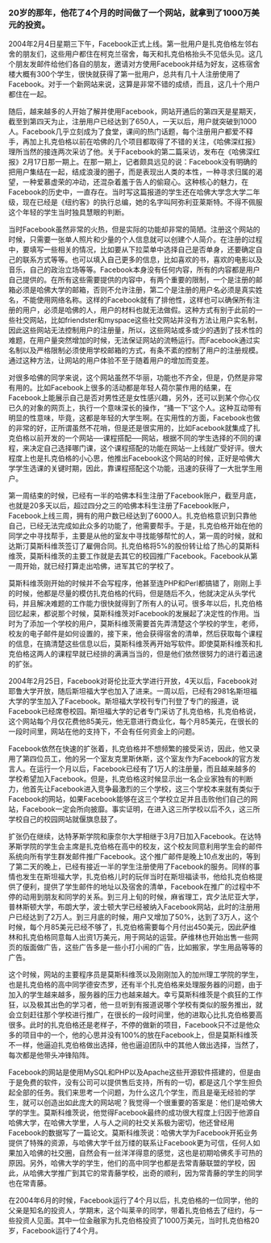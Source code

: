 ### 20岁的那年，他花了4个月的时间做了一个网站，就拿到了1000万美元的投资。

2004年2月4日星期三下午，Facebook正式上线。第一批用户是扎克伯格左邻右舍的朋友们，这些用户都住在柯克兰宿舍，每天和扎克伯格抬头不见低头见。这几个朋友发邮件给他们各自的朋友，邀请对方使用Facebook并结为好友，这栋宿舍楼大概有300个学生，很快就获得了第一批用户，总共有几十人注册使用了Facebook。对于一个新网站来说，这算是非常不错的成绩，而且，这几十个用户都住在一起。

随后，越来越多的人开始了解并使用Facebook，网站开通后的第四天是星期天，截至到第四天为止，注册用户已经达到了650人，一天以后，用户就突破到1000人。Facebook几乎立刻成为了食堂，课间的热门话题，每个注册用户都爱不释手，再加上扎克伯格以前在哈佛的几个项目都取得了不错的关注，《哈佛深红报》理所当然的接连两次采访了他。关于Facebook的第二篇采访，发布在《哈佛深红报》2月17日那一期上。在那一期上，记者颇具远见的说：Facebook没有明确的把用户集结在一起，结成浪漫的圈子，而是表现出人类的本性，一种寻求归属的渴望，一种爱慕虚荣的冲动，还混杂着羞于告人的偷窥心。这种核心的魅力，在Facebook的历史中，一直存在。当时写这篇报道的学生还在哈佛大学念大学二年级，现在已经是《纽约客》的执行总编，她的名字叫阿弥利亚莱斯特。不得不佩服这个年轻的学生当时独具慧眼的判断。

当时Facebook虽然非常的火热，但是实际的功能却非常的简陋。注册这个网站的时候，只需要一张单人照片和少量的个人信息就可以创建个人简介。在注册的过程中，要填写一些相关的情况，比如要从下拉菜单中选择自己是否单身，还要确定自己的联系方式等等。也可以填入自己更多的信息，比如喜欢的书，喜欢的电影以及音乐，自己的政治立场等等。Facebook本身没有任何内容，所有的内容都是用户自己提供的。在所有这些需要提供的内容中，有两个重要的限制，一个是注册的邮箱必须是哈佛大学的邮箱，否则不允许注册，第二个是注册的用户名必须是真实姓名，不能使用网络名称。这样的Facebook就有了排他性，这样也可以确保所有注册的用户，必须是哈佛的人，用户的材料也就无法做假。这种方式有别于此前的一些社交网站，比如friendster和myspace这些社交网站并没有方法让用户实名制，因此这些网站无法控制用户的注册量，所以，这些网站或多或少的遇到了技术性的难题，在用户量突然增加的时候，无法保证网站的流畅运行。而Facebook通过实名制以及严格限制必须使用学校邮箱的方式，有条不紊的控制了用户的注册规模。通过这种方法，让网站的用户体验不至于随着用户的增加而变差。

对很多哈佛的同学来说，这个网站虽然不华丽，功能也不齐全，但是，仍然是非常有用的。比如Facebook上很多的活动都是年轻人荷尔蒙作用的结果，在Facebook上能展示自己是否对男性还是女性感兴趣，另外，还可以到某个你心仪已久的对象的网页上，执行一个意味深长的操作，“捅一下”这个人。这种互动带有明显的性意味，毕竟，这都是年轻的大学生啊。在实用性的方面，Facebook也做的非常的好，正所谓虽然不花哨，但是还是很实用的，比如Facebook就集成了扎克伯格以前开发的一个网站──课程搭配──网站，根据不同的学生选择的不同的课程，来决定自己选择哪门课，这个课程搭配的功能在网站一上线就广受好评。很大程度上也是扎克伯格的小心思，他推出Facebook这个网站的时候，正好是哈佛大学学生选课的关键时期，因此，靠课程搭配这个功能，迅速的获得了一大批学生用户。

第一周结束的时候，已经有一半的哈佛本科生注册了Facebook账户，截至月底，也就是20多天以后，超过四分之三的哈佛本科生注册了Facebook账户，Facebook上线三周，拥有的用户数已经达到了6000人。扎克伯格意识到只靠他自己，已经无法完成如此众多的功能了，他需要帮手。于是，扎克伯格开始在他的同学之中寻找帮手，主要是从他的室友中寻找能够帮忙的人，第一周的时候，就和达斯汀莫斯科维茨签订了雇佣合同。扎克伯格将5%的股份转让给了热心的莫斯科维茨，莫斯科维茨的主要工作就是去其它的校园推广Facebook。Facebook从第一周开始，就已经打算走出哈佛，进军其它的学校了。

莫斯科维茨刚开始的时候并不会写程序，他甚至连PHP和Perl都搞错了，刚刚上手的时候，他都是尽量的模仿扎克伯格的代码，但是随后不久，他就决定从头学代码，并且解决难题的工作能力很快就得到了所有人的认可。很多年以后，扎克伯格回忆起来，都说那个时候，莫斯科维茨对Facebook的发展起了决定性的作用。当时为了添加一个学校的用户，莫斯科维茨需要首先弄清楚这个学校的学生，老师，校友的电子邮件是如何设置的，接下来，他会获得宿舍的清单，然后获取每个课程的信息，在搞清楚这些信息以后，莫斯科维茨再开始写软件。即使莫斯科维茨和扎克伯格这两人的课程早就已经排的满满当当的，但是他们依然很努力的进行着迅速的扩张。

2004年2月25日，Facebook对哥伦比亚大学进行开放，4天以后，Facebook对耶鲁大学开放，随后斯坦福大学也加入了进来。一周以后，已经有2981名斯坦福大学的学生加入了Facebook。斯坦福大学校刊专门刊登了专门的报道，说Facebook已经席卷校园。斯坦福大学的记者专门采访了扎克伯格，扎克伯格说，这个网站每个月仅花费他85美元，他无意进行商业化，每个月85美元，在很长的一段时间里，网站在他的支持下，不会有任何资金上的问题。

Facebook依然在快速的扩张着，扎克伯格并不想频繁的接受采访，因此，他又录用了第四位员工，他的另一个室友克里斯休斯，这个室友作为Facebook的官方发言人。在运行一个月以后，Facebook已经有了1万人的注册量，而且越来越多的学校希望加入Facebook。但是，扎克伯格这时候显示出一名企业家独有的判断力，他首先让Facebook进入竞争最激烈的三个学校，这三个学校本来就有类似于Facebook的网站，如果Facebook能够在这三个学校立足并且击败他们自己的网站，Facebook一定会所向披靡。事实证明，在进入这三所学校以后不久，这三所学校自己的校园网站就偃旗息鼓了。

扩张仍在继续，达特茅斯学院和康奈尔大学相继于3月7日加入Facebook。在达特茅斯学院的学生会主席是扎克伯格在高中的校友，这个校友同意利用学生会的邮件系统向所有学生群发邮件推广Facebook。这个推广邮件是晚上10点发出的，等到了第二天的晚上，已经有接近一半的学生注册使用了Facebook的服务。同样的事情也发生在斯坦福大学，扎克伯格儿时的玩伴当时在斯坦福读书，他给扎克伯格提供了便利，提供了学生邮件的地址以及宿舍的清单，Facebook在推广的过程中不停的动用到朋友和同学的关系。到三月上旬的时候，麻省理工，宾夕法尼亚大学，普林斯顿大学，布朗大学，波士顿大学已经被纳入Facebook网站，此时的注册用户已经达到了2万人。到三月底的时候，用户又增加了50%，达到了3万人，这个时候，每个月85美元已经不够了，扎克伯格需要每个月付出450美元，因此萨维林和扎克伯格同意每人出资1万美元，用于网站的运营。萨维林也开始出售一些网页的版面做广告，这些广告多是一些小打小闹的广告，比如搬家，学生用品等等的广告。

这个时候，网站的主要程序员是莫斯科维茨以及刚刚加入的加州理工学院的学生，也是扎克伯格的高中同学德安杰罗，还有半个扎克伯格来处理服务器的问题，由于加入的学生越来越多，服务器的压力也越来越大。幸亏莫斯科维茨是个疯狂的工作狂，以及极其出色的学习者，他一旦听到有报道说哪个学校有类似的服务推出，就会立刻赶往那个学校进行推广，在很长的一段时间里，他的进取心比扎克伯格要高很多。此时的扎克伯格还是老样子，不停的做新的项目，Facebook只不过是他众多的项目中的一个，他的心思并没有100%的放在Facebook上，但是莫斯科维茨不一样，他逼迫扎克伯格做出选择，他也逼迫团队中的其他人做出选择，当然了，每次都是他带头冲锋陷阵。

Facebook的网站是使用MySQL和PHP以及Apache这些开源软件搭建的，但是由于是免费的软件，没有公司可以提供售后支持，所有的一切，都是这几个学生担负起全部的任务。我们来思考一个问题，为什么这几个学生，而且是毫无经验的学生，就可以创造出如此庞大的网站呢？我觉得一个很重要的答案是：他们是哈佛大学的学生。莫斯科维茨说，他觉得Facebook最终的成功很大程度上归因于他源自哈佛大学，在哈佛大学里，人与人之间的社交关系极为密切，他还曾经用Facebook的数据写了一篇论文。莫斯科维茨说：哈佛大学为Facebook开拓业务提供了特殊的资源，与哈佛大学千丝万缕的联系让Facebook更为可信，任何人如果加入哈佛的社交圈，自然会有一丝洋洋得意的感觉，这也是初期哈佛炙手可热的原因。另外，哈佛大学的学生，他们的高中同学也都是去常青藤联盟的学校，因此，从哈佛大学推广到其它的常青藤学校，出奇的顺利，因为常青藤的学生的同学也在常青藤。

在2004年6月的时候，Facebook运行了4个月以后，扎克伯格的一位同学，他的父亲是知名的投资人，学期末，这个叫莱辛的同学，带着扎克伯格去了纽约，与一些投资人见面。其中一位金融家为扎克伯格投资了1000万美元，当时扎克伯格20岁，Facebook运行了4个月。
